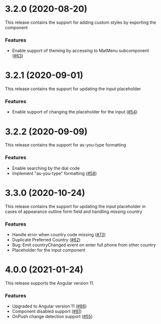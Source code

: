 <a name="3.2.0"></a>

# 3.2.0 (2020-08-20)

This release contains the support for adding custom styles by exporting the component

### Features

- Enable support of theming by accessing to MatMenu subcomponent ([#63](https://github.com/tanansatpal/ngx-11-mat-intl-tel-input/issues/63))

<a name="3.2.1"></a>

# 3.2.1 (2020-09-01)

This release contains the support for updating the input placeholder

### Features

- Enable support of changing the placeholder for the input ([#54](https://github.com/tanansatpal/ngx-11-mat-intl-tel-input/issues/54))

<a name="3.2.2"></a>

# 3.2.2 (2020-09-09)

This release contains the support for as-you-type formatting

### Features

- Enable searching by the dial code
- Implement "as-you-type" formatting ([#58](https://github.com/tanansatpal/ngx-11-mat-intl-tel-input/issues/58))

<a name="3.3.0"></a>

# 3.3.0 (2020-10-24)

This release contains the support for updating the input placeholder in cases of appearance outline form field and handling missing country

### Features

- Handle error when country code missing ([#73](https://github.com/tanansatpal/ngx-11-mat-intl-tel-input/issues/73))
- Duplicate Preferred Country ([#62](https://github.com/tanansatpal/ngx-11-mat-intl-tel-input/issues/62))
- Bug: Emit countryChanged event on enter full phone from other country
- Placeholder for the input component

<a name="4.0.0"></a>

# 4.0.0 (2021-01-24)

This release supports the Angular version 11.

### Features

- Upgraded to Angular version 11 ([#86](https://github.com/tanansatpal/ngx-11-mat-intl-tel-input/issues/86))
- Component disabled support ([#81](https://github.com/tanansatpal/ngx-11-mat-intl-tel-input/issues/81))
- OnPush change detection support ([#55](https://github.com/tanansatpal/ngx-11-mat-intl-tel-input/issues/55))
